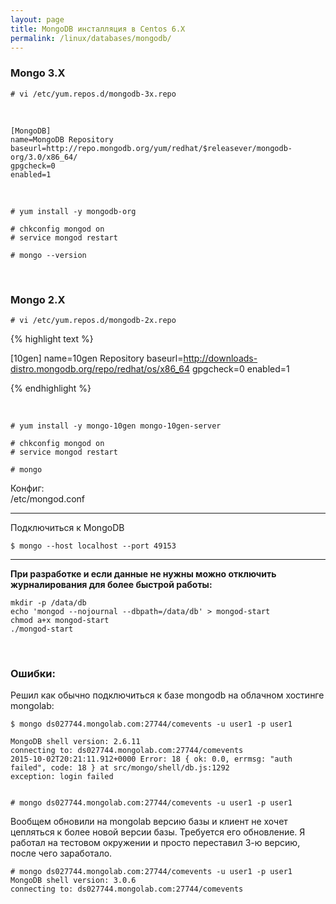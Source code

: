 ```yaml
---
layout: page
title: MongoDB инсталляция в Centos 6.X
permalink: /linux/databases/mongodb/
---
```



### Mongo 3.X

    # vi /etc/yum.repos.d/mongodb-3x.repo

<br/>

    [MongoDB]
    name=MongoDB Repository
    baseurl=http://repo.mongodb.org/yum/redhat/$releasever/mongodb-org/3.0/x86_64/
    gpgcheck=0
    enabled=1

<br/>

    # yum install -y mongodb-org

    # chkconfig mongod on
    # service mongod restart

    # mongo --version

<br/>

### Mongo 2.X

    # vi /etc/yum.repos.d/mongodb-2x.repo

{% highlight text %}

[10gen]
name=10gen Repository
baseurl=http://downloads-distro.mongodb.org/repo/redhat/os/x86_64
gpgcheck=0
enabled=1

{% endhighlight %}



<br/>

    # yum install -y mongo-10gen mongo-10gen-server

    # chkconfig mongod on
    # service mongod restart

    # mongo


Конфиг:  
/etc/mongod.conf


____


Подключиться к MongoDB

    $ mongo --host localhost --port 49153

___


**При разработке и если данные не нужны можно отключить журналирования для более быстрой работы:**

    mkdir -p /data/db
    echo 'mongod --nojournal --dbpath=/data/db' > mongod-start
    chmod a+x mongod-start
    ./mongod-start


<br/>

### Ошибки:

Решил как обычно подключиться к базе mongodb на облачном хостинге mongolab:

    $ mongo ds027744.mongolab.com:27744/comevents -u user1 -p user1

    MongoDB shell version: 2.6.11
    connecting to: ds027744.mongolab.com:27744/comevents
    2015-10-02T20:21:11.912+0000 Error: 18 { ok: 0.0, errmsg: "auth failed", code: 18 } at src/mongo/shell/db.js:1292
    exception: login failed


    # mongo ds027744.mongolab.com:27744/comevents -u user1 -p user1

Вообщем обновили на mongolab версию базы и клиент не хочет цепляться к более новой версии базы. Требуется его обновление. Я работал на тестовом окружении и просто переставил 3-ю версию, после чего заработало.

    # mongo ds027744.mongolab.com:27744/comevents -u user1 -p user1
    MongoDB shell version: 3.0.6
    connecting to: ds027744.mongolab.com:27744/comevents
